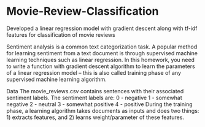 # Movie-Review-Classification
Developed a  linear regression model with gradient descent along with tf-idf features for classification of movie reviews

Sentiment analysis is a common text categorization task. A popular method for learning
sentiment from a text document is through supervised machine learning techniques such as
linear regression. In this homework, you need to write a function with gradient descent
algorithm to learn the parameters of a linear regression model – this is also called training
phase of any supervised machine learning algorithm.

Data
The movie_reviews.csv contains sentences with their associated sentiment labels. The
sentiment labels are:
0 - negative
1 - somewhat negative
2 - neutral
3 - somewhat positive
4 - positive
During the training phase, a learning algorithm takes documents as
inputs and does two things: 1) extracts features, and 2) learns weight/parameter of these
features. 
